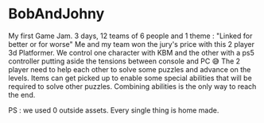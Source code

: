 # BobAndJohny
My first Game Jam. 3 days, 12 teams of 6 people and 1 theme : "Linked for better or for worse"
Me and my team won the jury's price with this 2 player 3d Platformer.
We control one character with KBM and the other with a ps5 controller putting aside the tensions between console and PC 😅
The 2 player need to help each other to solve some puzzles and advance on the levels.
Items can get picked up to enable some special abilities that will be required to solve other puzzles.
Combining abilities is the only way to reach the end.

PS : we used 0 outside assets. Every single thing is home made.
